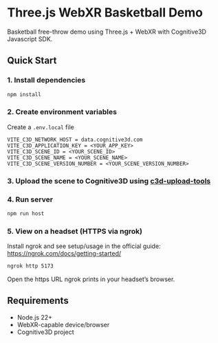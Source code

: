 # Three.js WebXR Basketball Demo

Basketball free-throw demo using Three.js + WebXR with Cognitive3D Javascript SDK.

## Quick Start
### 1. Install dependencies
```bash
npm install
```

### 2. Create environment variables
Create a `.env.local` file
```
VITE_C3D_NETWORK_HOST = data.cognitive3d.com
VITE_C3D_APPLICATION_KEY = <YOUR_APP_KEY>
VITE_C3D_SCENE_ID = <YOUR_SCENE_ID>
VITE_C3D_SCENE_NAME = <YOUR_SCENE_NAME>
VITE_C3D_SCENE_VERSION_NUMBER = <YOUR_SCENE_VERSION_NUMBER>
```

### 3. Upload the scene to Cognitive3D using [c3d-upload-tools](https://github.com/CognitiveVR/c3d-upload-tools)

### 4. Run server
```bash
npm run host
```

### 5. View on a headset (HTTPS via ngrok)
Install ngrok and see setup/usage in the official guide: https://ngrok.com/docs/getting-started/
```bash
ngrok http 5173
```
Open the https URL ngrok prints in your headset’s browser.

## Requirements
- Node.js 22+
- WebXR-capable device/browser
- Cognitive3D project